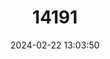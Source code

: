 ---
title: "14191"
category: "Myotis planiceps"
draft: false
date: 2024-02-22 13:03:50
languages:
  English: ["Flat-headed Myotis"]
---